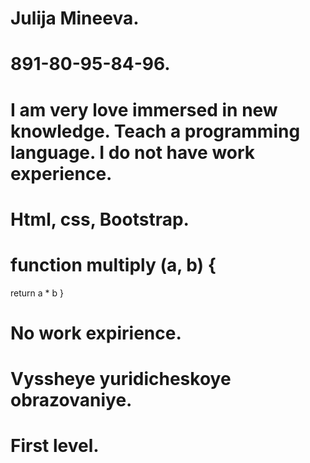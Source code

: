 # Julija Mineeva.
# 891-80-95-84-96.
# I am very love immersed in new knowledge. Teach a programming language. I do not have work experience.
# Html, css, Bootstrap.
# function multiply (a, b) {
  return a * b
   }
# No work expirience.
# Vyssheye yuridicheskoye obrazovaniye.
# First level.
